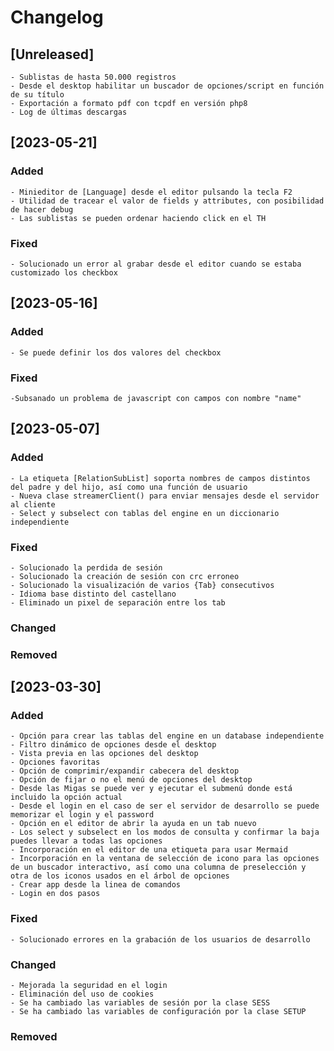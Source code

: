 # Changelog

## [Unreleased]

    - Sublistas de hasta 50.000 registros
    - Desde el desktop habilitar un buscador de opciones/script en función de su título
    - Exportación a formato pdf con tcpdf en versión php8
    - Log de últimas descargas

## [2023-05-21]

### Added

    - Minieditor de [Language] desde el editor pulsando la tecla F2
    - Utilidad de tracear el valor de fields y attributes, con posibilidad de hacer debug
    - Las sublistas se pueden ordenar haciendo click en el TH

### Fixed

    - Solucionado un error al grabar desde el editor cuando se estaba customizado los checkbox

## [2023-05-16]

### Added

    - Se puede definir los dos valores del checkbox

### Fixed

    -Subsanado un problema de javascript con campos con nombre "name"

## [2023-05-07]

### Added

    - La etiqueta [RelationSubList] soporta nombres de campos distintos del padre y del hijo, así como una función de usuario
    - Nueva clase streamerClient() para enviar mensajes desde el servidor al cliente
    - Select y subselect con tablas del engine en un diccionario independiente

### Fixed

    - Solucionado la perdida de sesión
    - Solucionado la creación de sesión con crc erroneo
    - Solucionado la visualización de varios {Tab} consecutivos
    - Idioma base distinto del castellano
    - Eliminado un pixel de separación entre los tab

### Changed
### Removed


## [2023-03-30]

### Added

    - Opción para crear las tablas del engine en un database independiente
    - Filtro dinámico de opciones desde el desktop
    - Vista previa en las opciones del desktop
    - Opciones favoritas
    - Opción de comprimir/expandir cabecera del desktop
    - Opción de fijar o no el menú de opciones del desktop
    - Desde las Migas se puede ver y ejecutar el submenú donde está incluido la opción actual
    - Desde el login en el caso de ser el servidor de desarrollo se puede memorizar el login y el password
    - Opción en el editor de abrir la ayuda en un tab nuevo
    - Los select y subselect en los modos de consulta y confirmar la baja puedes llevar a todas las opciones
    - Incorporación en el editor de una etiqueta para usar Mermaid
    - Incorporación en la ventana de selección de icono para las opciones de un buscador interactivo, así como una columna de preselección y otra de los iconos usados en el árbol de opciones
    - Crear app desde la linea de comandos
    - Login en dos pasos

### Fixed

    - Solucionado errores en la grabación de los usuarios de desarrollo
    
### Changed

    - Mejorada la seguridad en el login
    - Eliminación del uso de cookies
    - Se ha cambiado las variables de sesión por la clase SESS
    - Se ha cambiado las variables de configuración por la clase SETUP

### Removed
